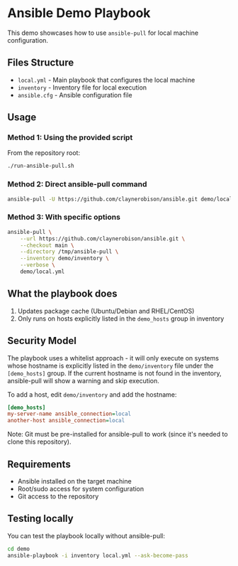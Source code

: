 # Ansible Demo Playbook

This demo showcases how to use `ansible-pull` for local machine configuration.

## Files Structure

- `local.yml` - Main playbook that configures the local machine
- `inventory` - Inventory file for local execution
- `ansible.cfg` - Ansible configuration file

## Usage

### Method 1: Using the provided script
From the repository root:
```bash
./run-ansible-pull.sh
```

### Method 2: Direct ansible-pull command
```bash
ansible-pull -U https://github.com/claynerobison/ansible.git demo/local.yml
```

### Method 3: With specific options
```bash
ansible-pull \
    --url https://github.com/claynerobison/ansible.git \
    --checkout main \
    --directory /tmp/ansible-pull \
    --inventory demo/inventory \
    --verbose \
    demo/local.yml
```

## What the playbook does

1. Updates package cache (Ubuntu/Debian and RHEL/CentOS)
2. Only runs on hosts explicitly listed in the `demo_hosts` group in inventory

## Security Model

The playbook uses a whitelist approach - it will only execute on systems whose hostname is explicitly listed in the `demo/inventory` file under the `[demo_hosts]` group. If the current hostname is not found in the inventory, ansible-pull will show a warning and skip execution.

To add a host, edit `demo/inventory` and add the hostname:
```ini
[demo_hosts]
my-server-name ansible_connection=local
another-host ansible_connection=local
```

Note: Git must be pre-installed for ansible-pull to work (since it's needed to clone this repository).

## Requirements

- Ansible installed on the target machine
- Root/sudo access for system configuration
- Git access to the repository

## Testing locally

You can test the playbook locally without ansible-pull:

```bash
cd demo
ansible-playbook -i inventory local.yml --ask-become-pass
```